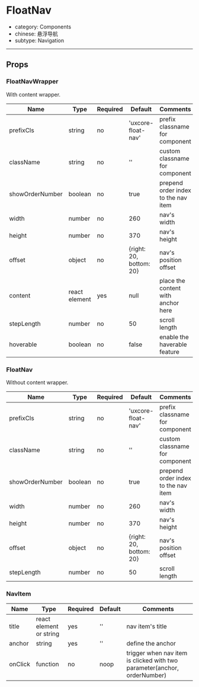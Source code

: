 # FloatNav

- category: Components
- chinese: 悬浮导航
- subtype: Navigation

---

## Props

### FloatNavWrapper

With content wrapper.

| Name | Type | Required | Default | Comments |
|---|---|---|---|---|
|prefixCls|string|no|'uxcore-float-nav'|prefix classname for component|
|className|string|no|''|custom classname for component|
|showOrderNumber|boolean|no|true|prepend order index to the nav item|
|width|number|no|260|nav's width|
|height|number|no|370|nav's height|
|offset|object|no|{right: 20, bottom: 20}|nav's position offset|
|content|react element|yes|null|place the content with anchor here|
|stepLength|number|no|50|scroll length|
|hoverable|boolean|no|false|enable the haverable feature

### FloatNav

Without content wrapper.

| Name | Type | Required | Default | Comments |
|---|---|---|---|---|
|prefixCls|string|no|'uxcore-float-nav'|prefix classname for component|
|className|string|no|''|custom classname for component|
|showOrderNumber|boolean|no|true|prepend order index to the nav item|
|width|number|no|260|nav's width|
|height|number|no|370|nav's height|
|offset|object|no|{right: 20, bottom: 20}|nav's position offset|
|stepLength|number|no|50|scroll length|

### NavItem

| Name | Type | Required | Default | Comments |
|---|---|---|---|---|
|title|react element or string|yes|''|nav item's title|
|anchor|string|yes|''|define the anchor|
|onClick|function|no|noop|trigger when nav item is clicked with two parameter(anchor, orderNumber)|
